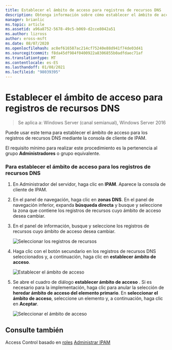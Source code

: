 ```yaml
---
title: Establecer el ámbito de acceso para registros de recursos DNS
description: Obtenga información sobre cómo establecer el ámbito de acceso para los registros de recursos DNS mediante la consola de cliente de IPAM.
manager: brianlic
ms.topic: article
ms.assetid: a96a8752-5678-49c5-b069-d2cce8042a51
ms.author: lizross
author: eross-msft
ms.date: 08/07/2020
ms.openlocfilehash: ac8ef616587ac214cf75240e88d941f74de03d41
ms.sourcegitcommit: f8da45df984f0400922a8306855b0adfdaec71af
ms.translationtype: MT
ms.contentlocale: es-ES
ms.lasthandoff: 01/08/2021
ms.locfileid: "98039395"
---
```

# <a name="set-access-scope-for-dns-resource-records"></a>Establecer el ámbito de acceso para registros de recursos DNS

>Se aplica a: Windows Server (canal semianual), Windows Server 2016

Puede usar este tema para establecer el ámbito de acceso para los registros de recursos DNS mediante la consola de cliente de IPAM.

El requisito mínimo para realizar este procedimiento es la pertenencia al grupo **Administradores** o grupo equivalente.

### <a name="to-set-access-scope-for-dns-resource-records"></a>Para establecer el ámbito de acceso para los registros de recursos DNS

1.  En Administrador del servidor, haga clic en  **IPAM**. Aparece la consola de cliente de IPAM.

2.  En el panel de navegación, haga clic en **zonas DNS**.  En el panel de navegación inferior, expanda **búsqueda directa** y busque y seleccione la zona que contiene los registros de recursos cuyo ámbito de acceso desea cambiar.

3.  En el panel de información, busque y seleccione los registros de recursos cuyo ámbito de acceso desea cambiar.

    ![Seleccionar los registros de recursos](../../media/Set-Access-Scope-for-DNS-Resource-Records/ipam_RestrictUserToRRControl_02.jpg)

4.  Haga clic con el botón secundario en los registros de recursos DNS seleccionados y, a continuación, haga clic en **establecer ámbito de acceso**.

    ![Establecer el ámbito de acceso](../../media/Set-Access-Scope-for-DNS-Resource-Records/ipam_RestrictUserToRRControl_03.jpg)

5.  Se abre el cuadro de diálogo **establecer ámbito de acceso** . Si es necesario para la implementación, haga clic para anular la selección de **heredar ámbito de acceso del elemento primario**. En **seleccionar el ámbito de acceso**, seleccione un elemento y, a continuación, haga clic en **Aceptar**.

    ![Seleccionar el ámbito de acceso](../../media/Set-Access-Scope-for-DNS-Resource-Records/ipam_RestrictUserToRRControl_04.jpg)

## <a name="see-also"></a>Consulte también
Access Control basado en [roles](Role-based-Access-Control.md) 
 [Administrar IPAM](Manage-IPAM.md)



